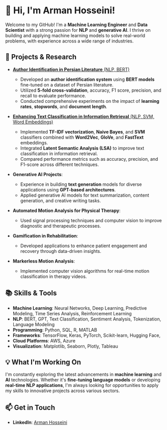 # 👋 Hi, I'm Arman Hosseini!
Welcome to my GitHub! I'm a **Machine Learning Engineer** and **Data Scientist** with a strong passion for **NLP** and **generative AI**. I thrive on building and applying machine learning models to solve real-world problems, with experience across a wide range of industries.
## 🧠 Projects & Research
- [**Author Identification in Persian Literature** (NLP, BERT)](https://github.com/HosseiniArman/Author-Identification-with-BERT)
  - Developed an **author identification system** using **BERT models** fine-tuned on a dataset of Persian literature.
  - Utilized **5-fold cross-validation**, accuracy, F1 score, precision, and recall to evaluate performance.
  - Conducted comprehensive experiments on the impact of **learning rates**, **stopwords**, and **document length**. 

- [**Enhancing Text Classification in Information Retrieval** (NLP, SVM, Word Embeddings)](https://github.com/HosseiniArman/Comprehensive-Text-Classification-with-TF-IDF-Naive-Bayes-Word-Embeddings-LSA-and-SVM/tree/main)
  - Implemented **TF-IDF vectorization**, **Naive Bayes**, and **SVM** classifiers combined with **Word2Vec**, **GloVe**, and **FastText** embeddings.
  - Integrated **Latent Semantic Analysis (LSA)** to improve text classification in information retrieval.
  - Compared performance metrics such as accuracy, precision, and F1-score across different techniques.
  

- **Generative AI Projects**:
  - Experience in building **text generation** models for diverse applications using **GPT-based architectures**.
  - Applied generative AI models for text summarization, content generation, and creative writing tasks.
 
- **Automated Motion Analysis for Physical Therapy**:
  - Used signal processing techniques and computer vision to improve diagnostic and therapeutic processes.
 
- **Gamification in Rehabilitation**:
  - Developed applications to enhance patient engagement and recovery through data-driven insights.
 
- **Markerless Motion Analysis**:
  - Implemented computer vision algorithms for real-time motion classification in therapy videos.
 
## 📚 Skills & Tools
- **Machine Learning**: Neural Networks, Deep Learning, Predictive Modeling, Time Series Analysis, Reinforcement Learning
- **NLP**: BERT, GPT, Text Classification, Sentiment Analysis, Tokenization, Language Modeling
- **Programming**: Python, SQL, R, MATLAB
- **Frameworks**: TensorFlow, Keras, PyTorch, Scikit-learn, Hugging Face,
- **Cloud Platforms**: AWS, Azure
- **Visualization**: Matplotlib, Seaborn, Plotly, Tableau

## 💡 What I'm Working On
I'm constantly exploring the latest advancements in **machine learning** and **AI** technologies. Whether it's **fine-tuning language models** or developing **real-time NLP applications**, I'm always looking for opportunities to apply my skills to innovative projects across various sectors.

## 📫 Get in Touch
- **LinkedIn**: [Arman Hosseini](https://www.linkedin.com/in/arman-hosseini95/)


<!--
- 👋 Hi, I’m @HosseiniArman
- 👀 I’m interested in ...
- 🌱 I’m currently learning ...
- 💞️ I’m looking to collaborate on ...
- 📫 How to reach me ...
- 😄 Pronouns: ...
- ⚡ Fun fact: ...

- 

<!---
HosseiniArman/HosseiniArman is a ✨ special ✨ repository because its `README.md` (this file) appears on your GitHub profile.
You can click the Preview link to take a look at your changes.
--->
